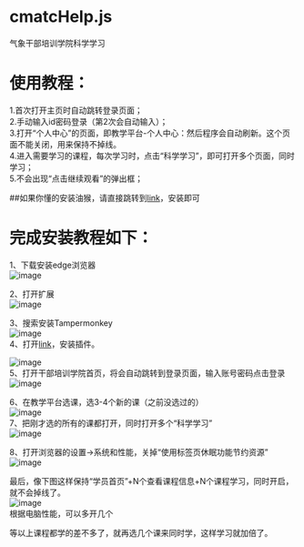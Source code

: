 # cmatcHelp.js
气象干部培训学院科学学习

# 使用教程：  
1.首次打开主页时自动跳转登录页面；  
2.手动输入id密码登录（第2次会自动输入）；  
3.打开“个人中心”的页面，即教学平台-个人中心：然后程序会自动刷新。这个页面不能关闭，用来保持不掉线。  
4.进入需要学习的课程，每次学习时，点击“科学学习”，即可打开多个页面，同时学习；  
5.不会出现“点击继续观看”的弹出框；  

##如果你懂的安装油猴，请直接跳转到[link](https://greasyfork.org/zh-CN/scripts/452787':target=_blank')，安装即可  

# 完成安装教程如下：  

1、下载安装edge浏览器  
![image](https://github.com/pysoer/cmatcHelp.js/blob/main/img/%E5%B9%B2%E9%83%A8%E5%9F%B9%E8%AE%AD%E5%AD%A6%E9%99%A2%E6%95%99%E7%A8%8B14.png)  

2、打开扩展  
![image](https://github.com/pysoer/cmatcHelp.js/blob/main/img/%E5%B9%B2%E9%83%A8%E5%9F%B9%E8%AE%AD%E5%AD%A6%E9%99%A2%E6%95%99%E7%A8%8B22.png)  

3、搜索安装Tampermonkey  
![image](https://github.com/pysoer/cmatcHelp.js/blob/main/img/%E5%B9%B2%E9%83%A8%E5%9F%B9%E8%AE%AD%E5%AD%A6%E9%99%A2%E6%95%99%E7%A8%8B43.png)  
4、打开[link](https://greasyfork.org/zh-CN/scripts/452787':target=_blank')，安装插件。  

![image](https://github.com/pysoer/cmatcHelp.js/blob/main/img/%E5%B9%B2%E9%83%A8%E5%9F%B9%E8%AE%AD%E5%AD%A6%E9%99%A2%E6%95%99%E7%A8%8B122.png)  
5、打开干部培训学院首页，将会自动跳转到登录页面，输入账号密码点击登录  
![image](https://github.com/pysoer/cmatcHelp.js/blob/main/img/%E5%B9%B2%E9%83%A8%E5%9F%B9%E8%AE%AD%E5%AD%A6%E9%99%A2%E6%95%99%E7%A8%8B158.png)  

6、在教学平台选课，选3-4个新的课（之前没选过的）  
![image](https://github.com/pysoer/cmatcHelp.js/blob/main/img/%E5%B9%B2%E9%83%A8%E5%9F%B9%E8%AE%AD%E5%AD%A6%E9%99%A2%E6%95%99%E7%A8%8B186.png)  
7、把刚才选的所有的课都打开，同时打开多个“科学学习”  
![image](https://github.com/pysoer/cmatcHelp.js/blob/main/img/%E5%B9%B2%E9%83%A8%E5%9F%B9%E8%AE%AD%E5%AD%A6%E9%99%A2%E6%95%99%E7%A8%8B214.png)  

8、打开浏览器的设置->系统和性能，关掉“使用标签页休眠功能节约资源”  
![image](https://github.com/pysoer/cmatcHelp.js/blob/main/img/%E5%B9%B2%E9%83%A8%E5%9F%B9%E8%AE%AD%E5%AD%A6%E9%99%A2%E6%95%99%E7%A8%8B253.png)  


最后，像下图这样保持“学员首页”+N个查看课程信息+N个课程学习，同时开启，就不会掉线了。  
![image](https://github.com/pysoer/cmatcHelp.js/blob/main/img/%E5%B9%B2%E9%83%A8%E5%9F%B9%E8%AE%AD%E5%AD%A6%E9%99%A2%E6%95%99%E7%A8%8B321.png)  
根据电脑性能，可以多开几个  

等以上课程都学的差不多了，就再选几个课来同时学，这样学习就加倍了。  
